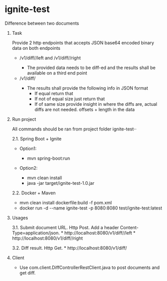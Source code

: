 # ignite-test
Difference between two documents

1. Task
    
    Provide 2 http endpoints that accepts JSON base64 encoded binary data on both
endpoints
    * <host>/v1/diff/<ID>/left and <host>/v1/diff/<ID>/right
        * The provided data needs to be diff-ed and the results shall be available on a third end
    point
    * <host>/v1/diff/<ID>
        * The results shall provide the following info in JSON format
            * If equal return that
            * If not of equal size just return that
            * If of same size provide insight in where the diffs are, actual diffs are not needed. offsets + length in the data

2. Run project

    All commands should be ran from project folder ignite-test⋅⋅

    2.1. Spring Boot + Ignite
       
      * Option1:
        * mvn spring-boot:run
       
      * Option2:
      
        * mvn clean install
        * java -jar target/ignite-test-1.0.jar
    
    2.2. Docker + Maven
      * mvn clean install dockerfile:build -f pom.xml
      * docker run -d --name ignite-test -p 8080:8080 test/ignite-test:latest

3. Usages

    3.1. Submit document URL. Http Post. Add a header Content-Type=application/json.
        * http://localhost:8080/v1/diff/<ID>/left
        * http://localhost:8080/v1/diff/<ID>/right
        
    3.2. Diff result. Http Get.
        * http://localhost:8080/v1/diff/<ID>

4. Client
    * Use com.client.DiffControllerRestClient.java to post documents and get diff.

